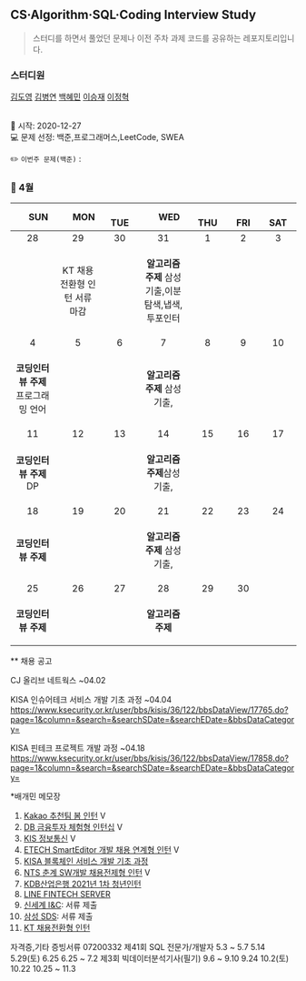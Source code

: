 ## CS·Algorithm·SQL·Coding Interview Study
<blockquote>스터디를 하면서 풀었던 문제나 이전 주차 과제 코드를 공유하는 레포지토리입니다.</blockquote>

### 스터디원

[김도영](https://github.com/kimdy003) [김병연](https://github.com/KBY-TECH) [백혜민](https://github.com/HyeminBaek) [이승재](https://github.com/raspberrypeach) [이정혁](https://github.com/wjdgurrj)


<br> 📌 시작: 2020-12-27 
<br> 💻 문제 선정: 백준,프로그래머스,LeetCode, SWEA

✏️ `이번주 문제(백준)` : 

<h3> 📅 4월 </h3>


|　  SUN　  |　  MON　  |　  TUE　  |　  WED　  |　  THU　  |　  FRI　  |　  SAT　  |
|:---:|:---:|:---:|:---:|:---:|:---:|:---:|
|    28    |    29    |    30    |    31    |    1    |    2    |    3    |
| |KT 채용전환형 인턴 서류 마감|<p></p> |<p><b>알고리즘 주제</b> 삼성기출,이분탐색,냅색,투포인터</p>  | <p></p>  |||
| 4 |      5      |      6      |     7     |    8     |     9     | 10 |
|<p><b>코딩인터뷰 주제</b> 프로그래밍 언어</p>|<p></p>||<p><b>알고리즘 주제</b> 삼성기출,</p>|||    |
| 11 |      12       |      13       |      14       |     15     |     16     |17|
| <p><b>코딩인터뷰 주제</b> DP</p> |||<p><b>알고리즘 주제</b>삼성기출,</p>||||
| 18 |      19        |       20       |         21              |  22  |  23  |  24  |
| <p><b>코딩인터뷰 주제</b> </p>||<p></p>|<p><b>알고리즘 주제</b> 삼성기출,</p>||<p></p>|      |
| 25 |26|27|28|29|30||
| <p><b>코딩인터뷰 주제</b> </p>|||<b>알고리즘 주제</b>||||

** 채용 공고

CJ 올리브 네트웍스 ~04.02 

KISA 인슈어테크 서비스 개발 기초 과정 ~04.04 https://www.ksecurity.or.kr/user/bbs/kisis/36/122/bbsDataView/17765.do?page=1&column=&search=&searchSDate=&searchEDate=&bbsDataCategory=

KISA 핀테크 프로젝트 개발 과정 ~04.18 https://www.ksecurity.or.kr/user/bbs/kisis/36/122/bbsDataView/17858.do?page=1&column=&search=&searchSDate=&searchEDate=&bbsDataCategory=

*배개민 메모장
1.  [Kakao 추천팀 봄 인턴](https://careers.kakao.com/jobs/P-11901) V
2.  [DB 금융투자 체험형 인턴십](http://www.jobkorea.co.kr/Recruit/GI_Read/33838831?rPageCode=SL) V
3.  [KIS 정보통신](https://nice.recruiter.co.kr/app/jobnotice/view?systemKindCode=MRS2&jobnoticeSn=46981) V
4. [ETECH SmartEditor 개발 채용 연계형 인턴](https://recruit.navercorp.com/naver/job/detail/developer?annoId=20005389&classId=&jobId=&entTypeCd=004&searchTxt=&searchSysComCd=) V
5. [KISA 블록체인 서비스 개발 기초 과정](https://www.ksecurity.or.kr/user/bbs/kisis/36/122/bbsDataView/17673.do?page=1&column=&search=&searchSDate=&searchEDate=&bbsDataCategory=) 
6. [NTS 춘계 SW개발 채용전제형 인턴](https://recruit.nts-corp.com/nts/job/detail/developer?annoId=20005266&classId=&jobId=&entTypeCd=&searchTxt=) V
7. [KDB산업은행 2021년 1차 청년인턴](https://recruit.kdb.co.kr/re/simpleJsp.do?actionId=REREBBD&actionTg=RERE&menuId=RERERE0020)
8. [LINE FINTECH SERVER](https://careers.linecorp.com/ko/2021_1st)
9. [신세계 I&C](http://job.shinsegae.com/recruit_info/notice/notice01_view.jsp?notino=5422): 서류 제출
10. [삼성 SDS](https://www.samsungcareers.com): 서류 제출
11. [KT 채용전환형 인턴](http://recruit.kt.com)

자격증,기타 증빙서류 07200332
제41회 SQL 전문가/개발자	5.3 ~ 5.7	5.14	5.29(토)	6.25	6.25 ~ 7.2
제3회 빅데이터분석기사(필기)	9.6 ~ 9.10	9.24	10.2(토)	10.22	10.25 ~ 11.3

